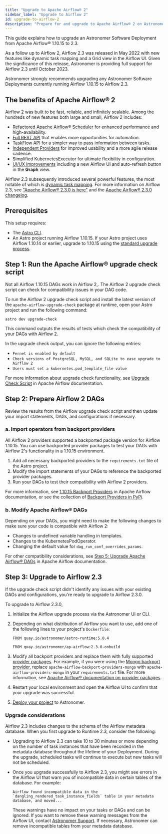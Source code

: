 ```yaml
---
title: "Upgrade to Apache Airflow® 2"
sidebar_label: "Upgrade to Airflow 2"
id: upgrade-to-airflow-2
description: "Prepare for and upgrade to Apache Airflow® 2 on Astronomer."
---
```


This guide explains how to upgrade an Astronomer Software Deployment from Apache Airflow® 1.10.15 to 2.3.

As a follow up to Airflow 2, Airflow 2.3 was released in May 2022 with new features like dynamic task mapping and a Grid view in the Airflow UI. Given the significance of this release, Astronomer is providing full support for Airflow 2.3 until October 2023.

Astronomer strongly recommends upgrading any Astronomer Software Deployments currently running Airflow 1.10.15 to Airflow 2.3.

## The benefits of Apache Airflow® 2

Airflow 2 was built to be fast, reliable, and infinitely scalable. Among the hundreds of new features both large and small, Airflow 2 includes:

- [Refactored Apache Airflow® Scheduler](https://airflow.apache.org/docs/apache-airflow/stable/scheduler.html#running-more-than-one-scheduler) for enhanced performance and high-availability.
- [Full REST API](https://airflow.apache.org/docs/apache-airflow/stable/stable-rest-api-ref.html) that enables more opportunities for automation.
- [TaskFlow API](https://airflow.apache.org/docs/apache-airflow/stable/core-concepts/taskflow.html) for a simpler way to pass information between tasks.
- [Independent Providers](https://github.com/apache/airflow/tree/master/airflow/providers) for improved usability and a more agile release cadence.
- Simplified KubernetesExecutor for ultimate flexibility in configuration.
- [UI/UX Improvements](https://github.com/apache/airflow/pull/11195) including a new Airflow UI and auto-refresh button in the **Graph** view.

Airflow 2.3 subsequently introduced several powerful features, the most notable of which is [dynamic task mapping](https://airflow.apache.org/docs/apache-airflow/2.3.0/concepts/dynamic-task-mapping.html). For more information on Airflow 2.3, see ["Apache Airflow® 2.3.0 is here"](https://airflow.apache.org/blog/airflow-2.3.0/) and the [Apache Airflow® 2.3.0 changelog](https://airflow.apache.org/docs/apache-airflow/2.3.0/release_notes.html#airflow-2-3-0-2022-04-30).

## Prerequisites

This setup requires:

- The [Astro CLI](https://www.astronomer.io/docs/astro/cli/overview).
- An Astro project running Airflow 1.10.15. If your Astro project uses Airflow 1.10.14 or earlier, upgrade to 1.10.15 using the [standard upgrade process](manage-airflow-versions.md).

## Step 1: Run the Apache Airflow® upgrade check script

Not all Airflow 1.10.15 DAGs work in Airflow 2,. The Airflow 2 upgrade check script can check for compatibility issues in your DAG code.

To run the Airflow 2 upgrade check script and install the latest version of the `apache-airflow-upgrade-check` package at runtime, open your Astro project and run the following command:

```shell
astro dev upgrade-check
```

This command outputs the results of tests which check the compatibility of your DAGs with Airflow 2.

In the upgrade check output, you can ignore the following entries:

- `Fernet is enabled by default`
- `Check versions of PostgreSQL, MySQL, and SQLite to ease upgrade to Airflow 2`
- `Users must set a kubernetes.pod_template_file value`

For more information about upgrade check functionality, see [Upgrade Check Script](https://airflow.apache.org/docs/apache-airflow/2.1.3/upgrade-check.html) in Apache Airflow documentation.

## Step 2: Prepare Airflow 2 DAGs

Review the results from the Airflow upgrade check script and then update your import statements, DAGs, and configurations if necessary.

### a. Import operators from backport providers

All Airflow 2 providers supported a backported package version for Airflow 1.10.15. You can use backported provider packages to test your DAGs with Airflow 2's functionality in a 1.10.15 environment.

1. Add all necessary backported providers to the `requirements.txt` file of the Astro project.
2. Modify the import statements of your DAGs to reference the backported provider packages.
3. Run your DAGs to test their compatibility with Airflow 2 providers.

For more information, see [1.10.15 Backport Providers](https://airflow.apache.org/docs/apache-airflow/1.10.15/backport-providers.html) in Apache Airflow documentation, or see the collection of [Backport Providers in PyPi](https://pypi.org/search/?q=apache-airflow-backport-providers&o=).

### b. Modify Apache Airflow® DAGs

Depending on your DAGs, you might need to make the following changes to make sure your code is compatible with Airflow 2:

- Changes to undefined variable handling in templates.
- Changes to the KubernetesPodOperator.
- Changing the default value for `dag_run_conf_overrides_params`.

For other compatibility considerations, see [Step 5: Upgrade Apache Airflow® DAGs](http://apache-airflow-docs.s3-website.eu-central-1.amazonaws.com/docs/apache-airflow/latest/upgrading-to-2.html#step-5-upgrade-airflow-dags) in Apache Airflow documentation.

## Step 3: Upgrade to Airflow 2.3

If the upgrade check script didn't identify any issues with your existing DAGs and configurations, you're ready to upgrade to Airflow 2.3.0.

To upgrade to Airflow 2.3.0,

1. Initialize the Airflow upgrade process via the Astronomer UI or CLI.
2. Depending on what distribution of Airflow you want to use, add one of the following lines to your project's `Dockerfile`:

    ```docker
    FROM quay.io/astronomer/astro-runtime:5.0.4
    ```

    ```docker
    FROM quay.io/astronomer/ap-airflow:2.3.0-onbuild
    ```

3. Modify all backport providers and replace them with fully supported [provider packages](https://airflow.apache.org/docs/apache-airflow-providers/index.html). For example, if you were using the [Mongo backport provider](https://pypi.org/project/apache-airflow-backport-providers-mongo/), replace `apache-airflow-backport-providers-mongo` with `apache-airflow-providers-mongo` in your `requirements.txt` file. For more information, see [Apache Airflow® documentation on provider packages](https://airflow.apache.org/docs/apache-airflow-providers/index.html).
4. Restart your local environment and open the Airflow UI to confirm that your upgrade was successful.
5. [Deploy your project](deploy-cli.md) to Astronomer.

### Upgrade considerations

Airflow 2.3 includes changes to the schema of the Airflow metadata database. When you first upgrade to Runtime 2.3, consider the following:

- Upgrading to Airflow 2.3 can take 10 to 30 minutes or more depending on the number of task instances that have been recorded in the metadata database throughout the lifetime of your Deployment. During the upgrade, scheduled tasks will continue to execute but new tasks will not be scheduled.
- Once you upgrade successfully to Airflow 2.3, you might see errors in the Airflow UI that warn you of incompatible data in certain tables of the database. For example:

    ```
    Airflow found incompatible data in the `dangling_rendered_task_instance_fields` table in your metadata database, and moved...
    ```

    These warnings have no impact on your tasks or DAGs and can be ignored. If you want to remove these warning messages from the Airflow UI, contact [Astronomer Support](https://support.astronomer.io). If necessary, Astronomer can remove incompatible tables from your metadata database.

